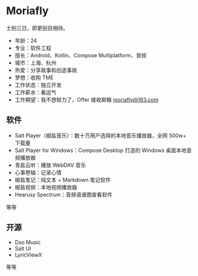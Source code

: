 # Moriafly

士别三日，即更刮目相待。

- 年龄：24
- 专业：软件工程
- 擅长：Android、Kotlin、Compose Multiplatform、音频
- 城市：上海、杭州
- 热爱：分享故事和创造事故
- 梦想：收购 TME
- 工作状态：独立开发
- 工作薪水：看运气
- 工作期望：我不想努力了，Offer 接收邮箱 moriafly@163.com

## 软件

- Salt Player（椒盐音乐）：数十万用户选择的本地音乐播放器，全网 500w+ 下载量
- Salt Player for Windows：Compose Desktop 打造的 Windows 桌面本地音频播放器
- 青盐云听：播放 WebDAV 音乐
- 心事卷轴：记录心情
- 椒盐笔记：纯文本 + Markdown 笔记软件
- 椒盐视频：本地视频播放器
- Hearusy Spectrum：音频语谱图查看软件

等等

## 开源

- Dso Music
- Salt UI
- LyricViewX

等等